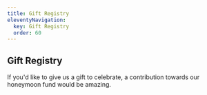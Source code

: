 ```yaml
---
title: Gift Registry
eleventyNavigation:
  key: Gift Registry
  order: 60
---
```

## Gift Registry
If you'd like to give us a gift to celebrate, a contribution towards our honeymoon fund would be amazing.

<!-- excerpt -->
